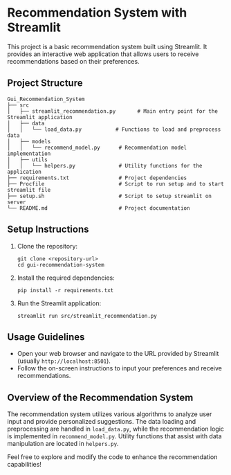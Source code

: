 # Recommendation System with Streamlit

This project is a basic recommendation system built using Streamlit. It provides an interactive web application that allows users to receive recommendations based on their preferences.

## Project Structure

```
Gui_Recommendation_System
├── src
│   ├── streamlit_recommendation.py       # Main entry point for the Streamlit application
│   ├── data
│   │   └── load_data.py           # Functions to load and preprocess data
│   ├── models
│   │   └── recommend_model.py      # Recommendation model implementation
│   ├── utils
│   │   └── helpers.py              # Utility functions for the application
├── requirements.txt                # Project dependencies
├── Procfile                        # Script to run setup and to start streamlit file
├── setup.sh                        # Script to setup streamlit on server
└── README.md                       # Project documentation
```

## Setup Instructions

1. Clone the repository:
   ```
   git clone <repository-url>
   cd gui-recommendation-system
   ```

2. Install the required dependencies:
   ```
   pip install -r requirements.txt
   ```

3. Run the Streamlit application:
   ```
   streamlit run src/streamlit_recommendation.py
   ```

## Usage Guidelines

- Open your web browser and navigate to the URL provided by Streamlit (usually `http://localhost:8501`).
- Follow the on-screen instructions to input your preferences and receive recommendations.

## Overview of the Recommendation System

The recommendation system utilizes various algorithms to analyze user input and provide personalized suggestions. The data loading and preprocessing are handled in `load_data.py`, while the recommendation logic is implemented in `recommend_model.py`. Utility functions that assist with data manipulation are located in `helpers.py`. 

Feel free to explore and modify the code to enhance the recommendation capabilities!